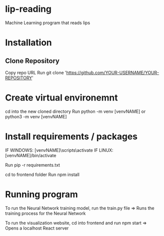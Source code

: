 # lip-reading
Machine Learning program that reads lips

# Installation

## Clone Repository
Copy repo URL
Run git clone 'https://github.com/YOUR-USERNAME/YOUR-REPOSITORY'

# Create virtual environemnt
cd into the new cloned directory
Run python -m venv [venvNAME] or python3 -m venv [venvNAME]

# Install requirements / packages
IF WINDOWS: [venvNAME]\scripts\activate
IF LINUX: [venvNAME]/bin/activate

Run pip -r requirements.txt

cd to frontend folder
Run npm install

# Running program
To run the Neural Network training model, run the train.py file => Runs the training process for the Neural Network

To run the visualization website, cd into frontend and run npm start => Opens a localhost React server

